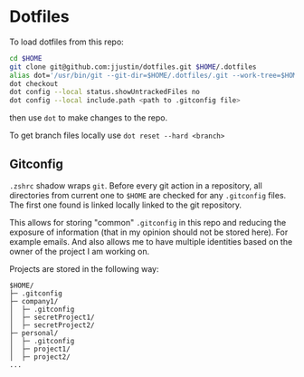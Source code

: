 # Dotfiles

To load dotfiles from this repo:

```sh
cd $HOME
git clone git@github.com:jjustin/dotfiles.git $HOME/.dotfiles
alias dot='/usr/bin/git --git-dir=$HOME/.dotfiles/.git --work-tree=$HOME'
dot checkout
dot config --local status.showUntrackedFiles no
dot config --local include.path <path to .gitconfig file>
```

then use `dot` to make changes to the repo.

To get branch files locally use `dot reset --hard <branch>`

## Gitconfig

`.zshrc` shadow wraps `git`. Before every git action in a repository, all
directories from current one to `$HOME` are checked for any `.gitconfig` files.
The first one found is linked locally linked to the git repository.

This allows for storing "common" `.gitconfig` in this repo and reducing
the exposure of information (that in my opinion should not be stored here).
For example emails. And also allows me to have multiple identities based
on the owner of the project I am working on.

Projects are stored in the following way:

```text
$HOME/
├─ .gitconfig
├─ company1/
│  ├─ .gitconfig
│  ├─ secretProject1/
│  ├─ secretProject2/
├─ personal/
│  ├─ .gitconfig
│  ├─ project1/
│  ├─ project2/
...
```
